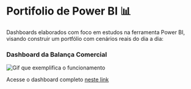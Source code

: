 # Portifolio de Power BI 📊

Dashboards elaborados com foco em estudos na ferramenta Power BI, visando construir um portfólio com cenários reais do dia a dia:

### Dashboard da Balança Comercial 


![Gif que exemplifica o funcionamento](https://github.com/iancaabreu/Portifolio_Power_BI/assets/102169504/189a4eb4-e36c-4d6f-9b35-a0b79d01fef7)


Acesse o dashboard completo [neste link](https://lnkd.in/dx7TsP4h)
